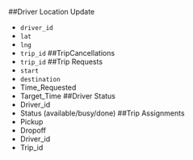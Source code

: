 ##Driver Location Update
- `driver_id`
- `lat`
- `lng`
- `trip_id`
##TripCancellations
- `trip_id`
##Trip Requests
- `start`
- `destination`
- Time_Requested
- Target_Time
##Driver Status
- Driver_id
- Status (available/busy/done)
##Trip Assignments
- Pickup
- Dropoff
- Driver_id
- Trip_id
